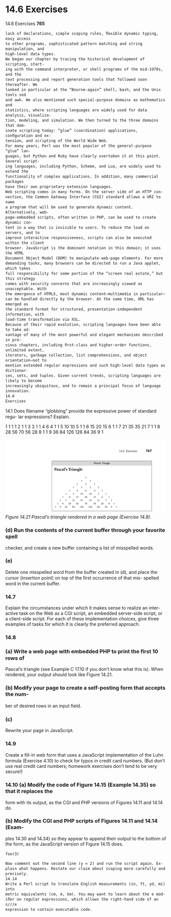 # 14.6 Exercises

14.6 Exercises
**765**

```
lack of declarations, simple scoping rules, ﬂexible dynamic typing, easy access
to other programs, sophisticated pattern matching and string manipulation, and
high-level data types.
We began our chapter by tracing the historical development of scripting, start-
ing with the command interpreter, or shell programs of the mid-1970s, and the
text processing and report generation tools that followed soon thereafter. We
looked in particular at the “Bourne-again” shell, bash, and the Unix tools sed
and awk. We also mentioned such special-purpose domains as mathematics and
statistics, where scripting languages are widely used for data analysis, visualiza-
tion, modeling, and simulation. We then turned to the three domains that dom-
inate scripting today: “glue” (coordination) applications, conﬁguration and ex-
tension, and scripting of the World Wide Web.
For many years, Perl was the most popular of the general-purpose “glue” lan-
guages, but Python and Ruby have clearly overtaken it at this point. Several script-
ing languages, including Python, Scheme, and Lua, are widely used to extend the
functionality of complex applications. In addition, many commercial packages
have their own proprietary extension languages.
Web scripting comes in many forms. On the server side of an HTTP con-
nection, the Common Gateway Interface (CGI) standard allows a URI to name
a program that will be used to generate dynamic content. Alternatively, web-
page-embedded scripts, often written in PHP, can be used to create dynamic con-
tent in a way that is invisible to users. To reduce the load on servers, and to
improve interactive responsiveness, scripts can also be executed within the client
browser. JavaScript is the dominant notation in this domain; it uses the HTML
Document Object Model (DOM) to manipulate web-page elements. For more
demanding tasks, many browsers can be directed to run a Java applet, which takes
full responsibility for some portion of the “screen real estate,” but this strategy
comes with security concerns that are increasingly viewed as unacceptable. With
the emergence of HTML5, most dynamic content—multimedia in particular—
can be handled directly by the browser. At the same time, XML has emerged as
the standard format for structured, presentation-independent information, with
load-time transformation via XSL.
Because of their rapid evolution, scripting languages have been able to take ad-
vantage of many of the most powerful and elegant mechanisms described in pre-
vious chapters, including ﬁrst-class and higher-order functions, unlimited extent,
iterators, garbage collection, list comprehensions, and object orientation—not to
mention extended regular expressions and such high-level data types as dictionar-
ies, sets, and tuples. Given current trends, scripting languages are likely to become
increasingly ubiquitous, and to remain a principal focus of language innovation.
14.6
Exercises
```

14.1
Does ﬁlename “globbing” provide the expressive power of standard regu-
lar expressions? Explain.

1
1
1
1
2
1
1
3
3
1
1
4
6
4
1
1
5
10
10
5
1
1
6
15
20
15
6
1
1
7
21
35
35
21
7
1
1
8
28
56
70
56
28
8
1
1
9
36
84
126
126
84
36
9
1


![Figure 14.21 Pascal’s triangle...](images/page_800_vector_254.png)
*Figure 14.21 Pascal’s triangle rendered in a web page (Exercise 14.8).*

### (d) Run the contents of the current buffer through your favorite spell

checker, and create a new buffer containing a list of misspelled words.
### (e)

Delete one misspelled word from the buffer created in (d), and place
the cursor (insertion point) on top of the ﬁrst occurrence of that mis-
spelled word in the current buffer.
### 14.7

Explain the circumstances under which it makes sense to realize an inter-
active task on the Web as a CGI script, an embedded server-side script, or
a client-side script. For each of these implementation choices, give three
examples of tasks for which it is clearly the preferred approach.
### 14.8

### (a) Write a web page with embedded PHP to print the ﬁrst 10 rows of

Pascal’s triangle (see Example C 17.10 if you don’t know what this is).
When rendered, your output should look like Figure 14.21.
### (b) Modify your page to create a self-posting form that accepts the num-

ber of desired rows in an input ﬁeld.
### (c)

Rewrite your page in JavaScript.
### 14.9

Create a ﬁll-in web form that uses a JavaScript implementation of the Luhn
formula (Exercise 4.10) to check for typos in credit card numbers. (But
don’t use real credit card numbers; homework exercises don’t tend to be
very secure!)
### 14.10 (a) Modify the code of Figure 14.15 (Example 14.35) so that it replaces the

form with its output, as the CGI and PHP versions of Figures 14.11
and 14.14 do.
### (b) Modify the CGI and PHP scripts of Figures 14.11 and 14.14 (Exam-

ples 14.30 and 14.34) so they appear to append their output to the
bottom of the form, as the JavaScript version of Figure 14.15 does.
```
foo(3)
```

```
Now comment out the second line (y = 2) and run the script again. Ex-
plain what happens. Restate our claim about scoping more carefully and
precisely.
14.14
Write a Perl script to translate English measurements (in, ft, yd, mi) into
metric equivalents (cm, m, km). You may want to learn about the e mod-
iﬁer on regular expressions, which allows the right-hand side of an s///e
expression to contain executable code.
```

